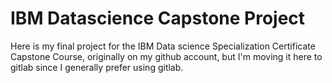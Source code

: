 # IBM Datascience Capstone Project

Here is my final project for the IBM Data science Specialization Certificate Capstone Course, originally on my github account, but I'm moving it here to gitlab since I generally prefer using gitlab.  